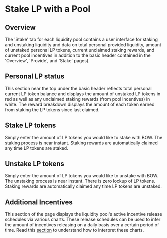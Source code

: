 # Stake LP with a Pool

## Overview

The 'Stake' tab for each liquidity pool contains a user interface for staking and unstaking liquidity and data on total personal provided liquidity, amount of unstaked personal LP tokens, current unclaimed staking rewards, and current pool incentives in addition to the basic header contained in the 'Overview', 'Provide', and 'Stake' pages).

## Personal LP status

This section near the top under the basic header reflects total personal current LP token balance and displays the amount of unstaked LP tokens in red as well as any unclaimed staking rewards (from pool incentives) in white. The reward breakdown displays the amount of each token earned from staking the LP tokens since last claimed.&#x20;

## Stake LP tokens

Simply enter the amount of LP tokens you would like to stake with BOW. The staking process is near instant. Staking rewards are automatically claimed any time LP tokens are staked.&#x20;

## Unstake LP tokens

Simply enter the amount of LP tokens you would like to unstake with BOW. The unstaking process is near instant. There is zero lockup of LP tokens. Staking rewards are automatically claimed any time LP tokens are unstaked.&#x20;

## Additional Incentives

This section of the page displays the liquidity pool's active incentive release schedules via various charts. These release schedules can be used to infer the amount of incentives releasing on a daily basis over a certain period of time. Read this [section](pool-overview.md#incentive-release-charts) to understand how to interpret these charts.&#x20;


